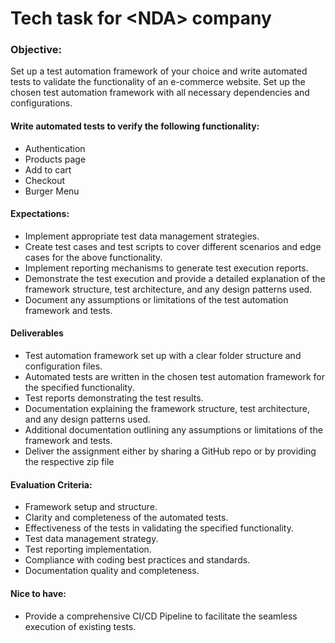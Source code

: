 # Tech task for \<NDA\> company

### Objective:

Set up a test automation framework of your choice and write automated tests to validate the functionality of an e-commerce website. Set up the chosen test automation framework with all necessary dependencies and
configurations.

#### Write automated tests to verify the following functionality:  
  - Authentication 
  - Products page
  - Add to cart
  - Checkout
  - Burger Menu

#### Expectations: 
- Implement appropriate test data management strategies.
- Create test cases and test scripts to cover different scenarios and edge cases for the above functionality.
- Implement reporting mechanisms to generate test execution reports.
- Demonstrate the test execution and provide a detailed explanation of the framework structure, test architecture, and any design patterns used.
- Document any assumptions or limitations of the test automation framework and tests.

#### Deliverables
- Test automation framework set up with a clear folder structure and configuration files.
- Automated tests are written in the chosen test automation framework for the specified functionality.
- Test reports demonstrating the test results.
- Documentation explaining the framework structure, test architecture, and any design patterns used.
- Additional documentation outlining any assumptions or limitations of the framework and tests.
- Deliver the assignment either by sharing a GitHub repo or by providing the respective zip file

#### Evaluation Criteria:
- Framework setup and structure.
- Clarity and completeness of the automated tests.
- Effectiveness of the tests in validating the specified functionality.
- Test data management strategy.
- Test reporting implementation.
- Compliance with coding best practices and standards.
- Documentation quality and completeness.

####  Nice to have:
- Provide a comprehensive CI/CD Pipeline to facilitate the seamless execution of existing tests.
